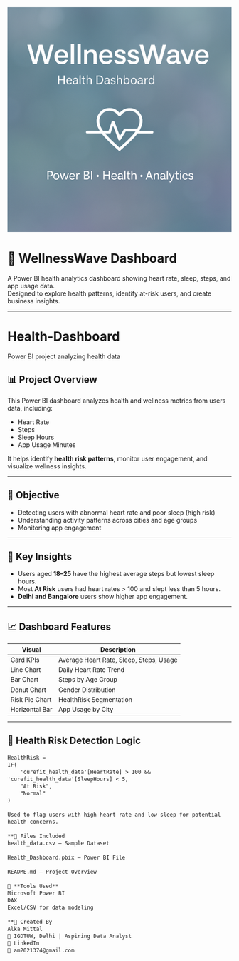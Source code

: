 ![Dashboard Banner](cover.png)

# 🌊 WellnessWave Dashboard

A Power BI health analytics dashboard showing heart rate, sleep, steps, and app usage data.  
Designed to explore health patterns, identify at-risk users, and create business insights.

---

# Health-Dashboard
Power BI project analyzing health data


## 📊 Project Overview

This Power BI dashboard analyzes health and wellness metrics from users data, including:
- Heart Rate
- Steps
- Sleep Hours
- App Usage Minutes

It helps identify **health risk patterns**, monitor user engagement, and visualize wellness insights.

---

## 🎯 Objective

- Detecting users with abnormal heart rate and poor sleep (high risk)
- Understanding activity patterns across cities and age groups
- Monitoring app engagement

---

## 🧠 Key Insights

- Users aged **18–25** have the highest average steps but lowest sleep hours.
- Most **At Risk** users had heart rates > 100 and slept less than 5 hours.
- **Delhi and Bangalore** users show higher app engagement.

---

## 📈 Dashboard Features

| Visual              | Description                                 |
|---------------------|---------------------------------------------|
| Card KPIs           | Average Heart Rate, Sleep, Steps, Usage     |
| Line Chart          | Daily Heart Rate Trend                      |
| Bar Chart           | Steps by Age Group                          |
| Donut Chart         | Gender Distribution      
| Risk Pie Chart      | HealthRisk Segmentation
| Horizontal Bar      | App Usage by City                           |

---

## 🧪 Health Risk Detection Logic

```DAX
HealthRisk = 
IF(
    'curefit_health_data'[HeartRate] > 100 && 'curefit_health_data'[SleepHours] < 5,
    "At Risk",
    "Normal"
)

Used to flag users with high heart rate and low sleep for potential health concerns.

**📂 Files Included
health_data.csv – Sample Dataset

Health_Dashboard.pbix – Power BI File

README.md – Project Overview

📌 **Tools Used**
Microsoft Power BI
DAX
Excel/CSV for data modeling

**🌸 Created By
Alka Mittal
📍 IGDTUW, Delhi | Aspiring Data Analyst
🔗 LinkedIn
📧 am2021374@gmail.com


